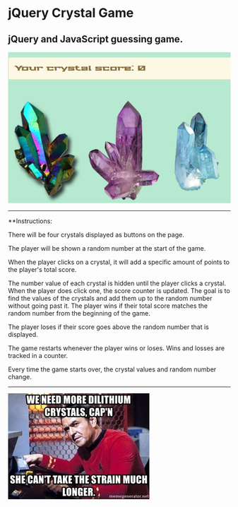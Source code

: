 # jQuery Crystal Game

<h2>jQuery and JavaScript guessing game.</h2>

![Crystals](/assets/images/crystals.png)

<hr>
**Instructions:

There will be four crystals displayed as buttons on the page.

The player will be shown a random number at the start of the game.

When the player clicks on a crystal, it will add a specific amount of points to the player's total score.

The number value of each crystal is hidden until the player clicks a crystal.
When the player does click one, the score counter is updated.
The goal is to find the values of the crystals and add them up to the random number without going past it.
The player wins if their total score matches the random number from the beginning of the game.

The player loses if their score goes above the random number that is displayed.

The game restarts whenever the player wins or loses. Wins and losses are tracked in a counter.

Every time the game starts over, the crystal values and random number change.

<hr>

![Crystals](/assets/images/scottyMeme.jpg)
